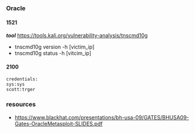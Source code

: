 ### Oracle

#### 1521
***tool*** https://tools.kali.org/vulnerability-analysis/tnscmd10g
- tnscmd10g version -h [victim_ip]
- tnscmd10g status -h [vitcim_ip]

#### 2100
```
credentials:
sys:sys
scott:trger
```

### resources
- https://www.blackhat.com/presentations/bh-usa-09/GATES/BHUSA09-Gates-OracleMetasploit-SLIDES.pdf
